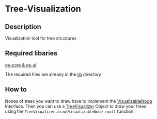 # Tree-Visualization
## Description
Visualization tool for tree structures

## Required libaries
[gs-core & gs-ui](http://graphstream-project.org/download/)

The required files are already in the [lib](https://github.com/GerPhoenix/Tree-Visualization/tree/master/lib) directory

## How to
Nodes of trees you want to draw have to implement the [VisualizableNode](https://github.com/GerPhoenix/Tree-Visualization/blob/master/src/graphvisualizer/VisualizableNode.java) Interface.
Then you can use a [TreeVisualizer](https://github.com/GerPhoenix/Tree-Visualization/blob/master/src/graphvisualizer/TreeVisualizer.java) Object to draw your trees using the `TreeVisualizer.draw(VisualizableNode root)` function.
